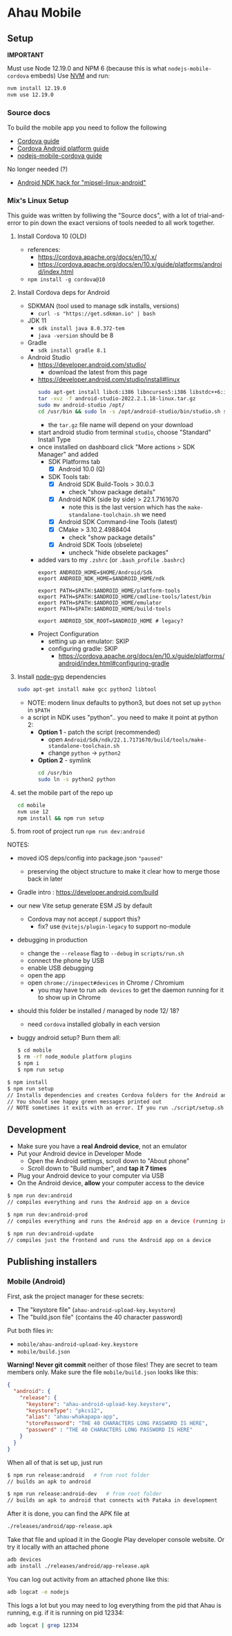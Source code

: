 # Ahau Mobile

## Setup

**IMPORTANT**

Must use Node 12.19.0 and NPM 6 (because this is what `nodejs-mobile-cordova` embeds)
Use [NVM](https://github.com/nvm-sh/nvm) and run:
```bash
nvm install 12.19.0
nvm use 12.19.0
```

### Source docs

To build the mobile app you need to follow the following
- [Cordova guide](https://cordova.apache.org/docs/en/10.x/guide/overview/index.html)
- [Cordova Android platform guide](https://cordova.apache.org/docs/en/10.x/guide/platforms/android/index.html#installing-the-requirements)
- [nodejs-mobile-cordova guide](https://github.com/JaneaSystems/nodejs-mobile-cordova)

No longer needed (?)
- [Android NDK hack for "mipsel-linux-android"](https://github.com/JaneaSystems/nodejs-mobile-cordova#android)


### Mix's Linux Setup

This guide was written by folliwing the "Source docs", with a lot of trial-and-error
to pin down the exact versions of tools needed to all work together.

1. Install Cordova 10 (OLD)
    - references:
      - https://cordova.apache.org/docs/en/10.x/
      - https://cordova.apache.org/docs/en/10.x/guide/platforms/android/index.html
    - `npm install -g cordova@10`
2. Install Cordova deps for Android
    - SDKMAN (tool used to manage sdk installs, versions)
      - `curl -s "https://get.sdkman.io" | bash`
    - JDK 11
      - `sdk install java 8.0.372-tem`
      - `java -version` should be 8
    - Gradle
      - `sdk install gradle 8.1`
    - Android Studio
      - https://developer.android.com/studio/
        - download the latest from this page
      - https://developer.android.com/studio/install#linux
        ```bash
        sudo apt-get install libc6:i386 libncurses5:i386 libstdc++6:i386 lib32z1 libbz2-1.0:i386
        tar -xvz -f android-studio-2022.2.1.18-linux.tar.gz
        sudo mv android-studio /opt/
        cd /usr/bin && sudo ln -s /opt/android-studio/bin/studio.sh studio
        ```
        - the `tar.gz` file name will depend on your download
      - start android studio from terminal `studio`, choose "Standard" Install Type
      - once installed on dashboard click "More actions > SDK Manager" and added
        - SDK Platforms tab
           - [x] Android 10.0 (Q)
        - SDK Tools tab:
           - [x] Android SDK Build-Tools > 30.0.3
              - check "show package details"
           - [x] Android NDK (side by side) > 22.1.7161670
              - note this is the last version which has the `make-standalone-toolchain.sh` we need
           - [x] Android SDK Command-line Tools (latest)
           - [x] CMake > 3.10.2.4988404
              - check "show package details"
           - [x] Android SDK Tools (obselete)
              - uncheck "hide obselete packages"
      - added vars to my `.zshrc` (or `.bash_profile` `.bashrc`)
        ```
        export ANDROID_HOME=$HOME/Android/Sdk
        export ANDROID_NDK_HOME=$ANDROID_HOME/ndk

        export PATH=$PATH:$ANDROID_HOME/platform-tools
        export PATH=$PATH:$ANDROID_HOME/cmdline-tools/latest/bin
        export PATH=$PATH:$ANDROID_HOME/emulator
        export PATH=$PATH:$ANDROID_HOME/build-tools

        export ANDROID_SDK_ROOT=$ANDROID_HOME # legacy?
        ```
      - Project Configuration
        - setting up an emulator: SKIP
        - configuring gradle: SKIP
          - https://cordova.apache.org/docs/en/10.x/guide/platforms/android/index.html#configuring-gradle

3. Install [node-gyp](https://github.com/nodejs/node-gyp) dependencies
    ```bash
    sudo apt-get install make gcc python2 libtool
    ```
    - NOTE: modern linux defaults to python3, but does not set up `python` in `$PATH`
    - a script in NDK uses "python".. you need to make it point at python 2:
      - **Option 1** - patch the script (recommended)
        - open `Android/Sdk/ndk/22.1.7171670/build/tools/make-standalone-toolchain.sh`
        - change `python` → `python2`
      - **Option 2** - symlink
        ```bash
        cd /usr/bin
        sudo ln -s python2 python
        ```

4. set the mobile part of the repo up
    ```bash
    cd mobile
    nvm use 12
    npm install && npm run setup
    ```

5. from root of project run `npm run dev:android`

NOTES:
- moved iOS deps/config into package.json `"paused"`
    - preserving the object structure to make it clear how to merge those back in later
- Gradle intro : https://developer.android.com/build

- our new Vite setup generate ESM JS by default
    - Cordova may not accept / support this?
        - fix? use `@vitejs/plugin-legacy` to support no-module
- debugging in production
    - change the `--release` flag to `--debug` in `scripts/run.sh`
    - connect the phone by USB
    - enable USB debugging
    - open the app
    - open `chrome://inspect#devices` in Chrome / Chromium
      - you may have to run `adb devices` to get the daemon running for it to show up in Chrome
- should this folder be installed / managed by node 12/ 18?
    - need `cordova` installed globally in each version

- buggy android setup? Burn them all:
    ```bash
    $ cd mobile
    $ rm -rf node_module platform plugins
    $ npm i
    $ npm run setup
    ```

```bash
$ npm install
$ npm run setup
// Installs dependencies and creates Cordova folders for the Android and iOS platforms
// You should see happy green messages printed out
// NOTE sometimes it exits with an error. If you run ./script/setup.sh you shouldn't see an error
```

## Development

- Make sure you have a **real Android device**, not an emulator
- Put your Android device in Developer Mode
  - Open the Android settings, scroll down to "About phone"
  - Scroll down to "Build number", and **tap it 7 times**
- Plug your Android device to your computer via USB
- On the Android device, **allow** your computer access to the device

```bash
$ npm run dev:android
// compiles everything and runs the Android app on a device
```

```bash
$ npm run dev:android-prod
// compiles everything and runs the Android app on a device (running in dev mode) with the Ahau environment of production (that can connect to Pataka in production)
```

```bash
$ npm run dev:android-update
// compiles just the frontend and runs the Android app on a device
```


## Publishing installers

### Mobile (Android)

First, ask the project manager for these secrets:

- The "keystore file" (`ahau-android-upload-key.keystore`)
- The "build.json file" (contains the 40 character password)

Put both files in:

- `mobile/ahau-android-upload-key.keystore`
- `mobile/build.json`

**Warning! Never git commit** neither of those files! They are secret to team members only. Make sure the file `mobile/build.json` looks like this:

```json
{
  "android": {
    "release": {
      "keystore": "ahau-android-upload-key.keystore",
      "keystoreType": "pkcs12",
      "alias": "ahau-whakapapa-app",
      "storePassword": "THE 40 CHARACTERS LONG PASSWORD IS HERE",
      "password" : "THE 40 CHARACTERS LONG PASSWORD IS HERE"
    }
  }
}
```

When all of that is set up, just run

```bash
$ npm run release:android   # from root folder
// builds an apk to android
```

```bash
$ npm run release:android-dev   # from root folder
// builds an apk to android that connects with Pataka in development
```

After it is done, you can find the APK file at

```bash
./releases/android/app-release.apk
```

Take that file and upload it in the Google Play developer console website.
Or try it locally with an attached phone

```bash
adb devices
adb install ./releases/android/app-release.apk
```

You can log out activity from an attached phone like this:

```bash
adb logcat -e nodejs
```

This logs a lot but you may need to log everything from the pid that Ahau is running, e.g. if it is running on pid 12334:

```bash
adb logcat | grep 12334
```

